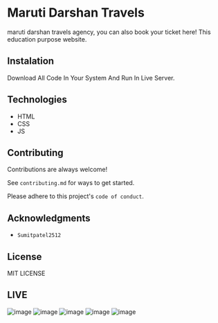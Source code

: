 # Maruti Darshan Travels

maruti darshan travels agency, you can also book your ticket here! This education purpose website.

## Instalation

Download All Code In Your System And Run In Live Server.


## Technologies

* HTML <BR>
* CSS <BR>
* JS

## Contributing

Contributions are always welcome!

See `contributing.md` for ways to get started.

Please adhere to this project's `code of conduct`.


## Acknowledgments
* `Sumitpatel2512`
## License
MIT LICENSE

## LIVE

![image](https://github.com/user-attachments/assets/2ca4213b-1b1d-4372-a68b-0c44c2d42c21)
![image](https://github.com/user-attachments/assets/601bb9fc-2be7-4c13-a9fe-ec8929dca13e)
![image](https://github.com/user-attachments/assets/caeb9050-991f-4813-b7f7-763b6ef63020)
![image](https://github.com/user-attachments/assets/70877aa3-d52e-463c-94fe-da181308db18)
![image](https://github.com/user-attachments/assets/98ed0d22-bf33-446e-bb86-57357453348f)
